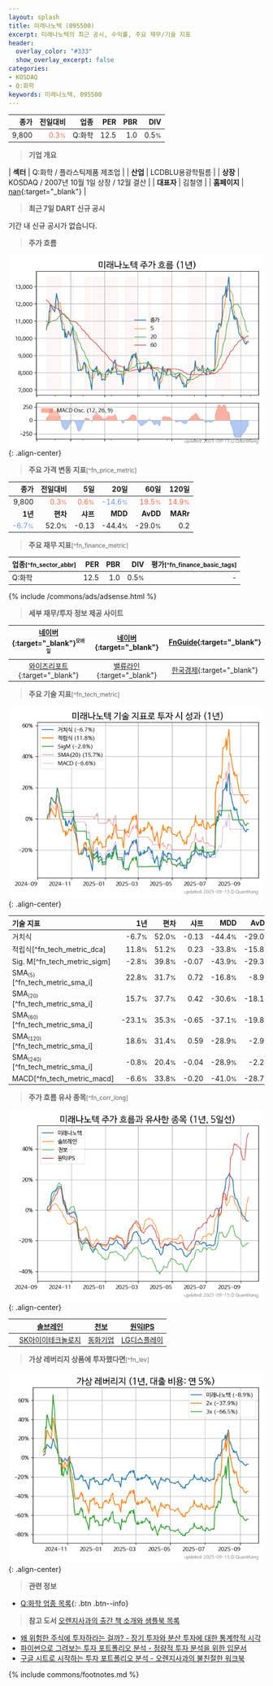 ```yaml
---
layout: splash
title: 미래나노텍 (095500)
excerpt: 미래나노텍의 최근 공시, 수익률, 주요 재무/기술 지표
header:
  overlay_color: "#333"
  show_overlay_excerpt: false
categories:
- KOSDAQ
- Q:화학
keywords: 미래나노텍, 095500
---
```


| **종가** | **전일대비** | **업종** | **PER** | **PBR** | **DIV** |
| -------: | -----------: | -------: | ------: | ------: | ------: |
| 9,800 | <span style="color: tomato">0.3<small>%</small></span> | Q:화학 | 12.5 | 1.0 | 0.5<small>%</small> |

<!-- more -->


> **기업 개요**<a id="company"></a>

| <span style="white-space:nowrap;">**섹터**</span> | Q:화학 / 플라스틱제품 제조업 |
| <span style="white-space:nowrap;">**산업**</span> | LCDBLU용광학필름 |
| <span style="white-space:nowrap;">**상장**</span> | KOSDAQ / 2007년 10월 1일 상장 / 12월 결산 |
| <span style="white-space:nowrap;">**대표자**</span> | 김철영 |
| <span style="white-space:nowrap;">**홈페이지**</span> | [nan](nan){:target="_blank"} |


> **최근 7일 DART 신규 공시**<a id="dart"></a>

기간 내 신규 공시가 없습니다.


> **주가 흐름**<a id="price"></a>

![095500](/stock/images/095500.png){: .align-center}


> **주요 가격 변동 지표**<small>[^fn_price_metric]</small>

| **종가** | **전일대비** | **5일** | **20일** | **60일** | **120일** |
| -------: | -----------: | ------: | -------: | -------: | --------: |
| 9,800 | <span style="color: tomato">0.3<small>%</small></span> | <span style="color: tomato">0.6<small>%</small></span> | <span style="color: cornflowerblue">-14.6<small>%</small></span> | <span style="color: tomato">19.5<small>%</small></span> | <span style="color: tomato">14.9<small>%</small></span> |
| **1년** | **편차** | **샤프** | **MDD** | **AvDD** | **MARr** |
| <span style="color: cornflowerblue">-6.7<small>%</small></span> | 52.0<small>%</small> | -0.13 | -44.4<small>%</small> | -29.0<small>%</small> | 0.2 |


> **주요 재무 지표**<small>[^fn_finance_metric]</small>

| **업종**<small>[^fn_sector_abbr]</small> | **PER** | **PBR** | **DIV** | **평가**<small>[^fn_finance_basic_tags]</small> |
| :--------------------------------------- | ------: | ------: | ------: | ----------------------------------------------: |
| Q:화학 | 12.5 | 1.0 | 0.5<small>%</small> | - |



{% include /commons/ads/adsense.html %}

> **세부 재무/투자 정보 제공 사이트**

| [네이버](https://m.stock.naver.com/domestic/stock/095500/finance/summary){:target="_blank"}<sup><small>모바일</small></sup> | [네이버](https://finance.naver.com/item/coinfo.naver?code=095500){:target="_blank"} | [FnGuide](https://comp.fnguide.com/SVO2/ASP/SVD_Invest.asp?gicode=A095500&MenuYn=Y){:target="_blank"} |
| :---: | :---: | :---: |
| [와이즈리포트](https://comp.wisereport.co.kr/company/c1040001.aspx?cmp_cd=095500){:target="_blank"} | [밸류라인](https://www.valueline.co.kr/finance/summary/095500){:target="_blank"} | [한국경제](https://markets.hankyung.com/stock/095500/financial-summary){:target="_blank"} |


> **주요 기술 지표**<small>[^fn_tech_metric]</small>


![095500](/stock/images/095500_tech.png){: .align-center}

| **기술 지표** | **1년** | **편차** | **샤프** | **MDD** | **AvDD** |
| :------------ | ------: | -----------: | -------: | ------: | -------: |
| 거치식 | -6.7<small>%</small> | 52.0<small>%</small> | -0.13 | -44.4<small>%</small> | -29.0<small>%</small> |
| 적립식[^fn_tech_metric_dca] | 11.8<small>%</small> | 51.2<small>%</small> | 0.23 | -33.8<small>%</small> | -15.8<small>%</small> |
| Sig. M[^fn_tech_metric_sigm] | -2.8<small>%</small> | 39.8<small>%</small> | -0.07 | -43.9<small>%</small> | -29.3<small>%</small> |
| SMA<small><sub>(5)</sub></small>[^fn_tech_metric_sma_i] | 22.8<small>%</small> | 31.7<small>%</small> | 0.72 | -16.8<small>%</small> | -8.9<small>%</small> |
| SMA<small><sub>(20)</sub></small>[^fn_tech_metric_sma_i] | 15.7<small>%</small> | 37.7<small>%</small> | 0.42 | -30.6<small>%</small> | -18.1<small>%</small> |
| SMA<small><sub>(60)</sub></small>[^fn_tech_metric_sma_i] | -23.1<small>%</small> | 35.3<small>%</small> | -0.65 | -37.1<small>%</small> | -19.8<small>%</small> |
| SMA<small><sub>(120)</sub></small>[^fn_tech_metric_sma_i] | 18.6<small>%</small> | 31.4<small>%</small> | 0.59 | -28.9<small>%</small> | -2.9<small>%</small> |
| SMA<small><sub>(240)</sub></small>[^fn_tech_metric_sma_i] | -0.8<small>%</small> | 20.4<small>%</small> | -0.04 | -28.9<small>%</small> | -2.2<small>%</small> |
| MACD[^fn_tech_metric_macd] | -6.6<small>%</small> | 33.8<small>%</small> | -0.20 | -41.0<small>%</small> | -28.7<small>%</small> |


> **주가 흐름 유사 종목**<a id="corr"></a><small>[^fn_corr_long]</small>

![095500](/stock/images/095500_corr.png){: .align-center}

|       | [솔브레인](/357780/) | [천보](/278280/) | [원익IPS](/240810/) |
| :---: | :------------------------------------: | :------------------------------------: | :------------------------------------: |
|       | [SK아이이테크놀로지](/361610/) | [동화기업](/025900/) | [LG디스플레이](/034220/) |


> **가상 레버리지 상품에 투자했다면**<a id="2x"></a><small>[^fn_lev]</small>

![095500](/stock/images/095500_2x.png){: .align-center}


> **관련 정보**

- [Q:화학 업종 목록](/stats/sector/kosdaq_업종_화학_종목/){: .btn .btn--info}

> **참고 도서** [오렌지사과의 출간 책 소개와 샘플북 목록](https://kongdori.tistory.com/691)

- [왜 위험한 주식에 투자하라는 걸까? - 장기 투자와 분산 투자에 대한 통계학적 시각](https://kongdori.tistory.com/421)
- [파이썬으로 그려보는 투자 포트폴리오 분석  - 정량적 투자 분석을 위한 입문서](https://kongdori.tistory.com/643)
- [구글 시트로 시작하는 투자 포트폴리오 분석 - 오렌지사과의 불친절한 워크북](https://kongdori.tistory.com/449)


{% include commons/footnotes.md %}